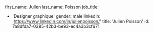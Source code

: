 first_name: Julien
last_name: Poisson
job_title:
  - 'Designer graphique'
gender: male
linkedin: 'https://www.linkedin.com/in/julienpoisson/'
title: 'Julien Poisson'
id: 7a8dfda7-0385-42b3-be93-ec4a3b3cf671

